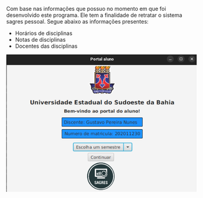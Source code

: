 Com base nas informações que possuo no momento em que foi desenvolvido este programa. Ele tem a finalidade de retratar o sistema sagres pessoal. 
Segue abaixo as informações presentes:
  * Horários de disciplinas
  * Notas de disciplinas
  * Docentes das disciplinas
  
  <img src="/pc_trabalho01_202011230/View/Imagens/Thumbnail.png">

